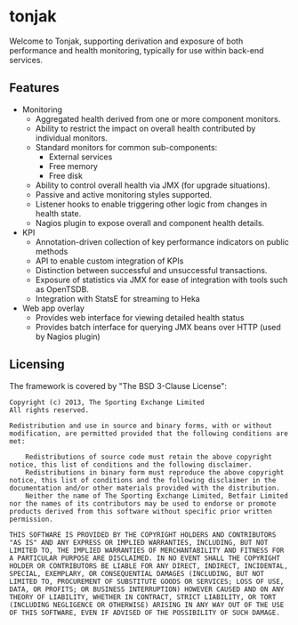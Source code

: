 tonjak
======

Welcome to Tonjak, supporting derivation and exposure of both performance and health monitoring, typically for use within back-end services.

Features
--------

* Monitoring
	* Aggregated health derived from one or more component monitors.
	* Ability to restrict the impact on overall health contributed by individual monitors.
	* Standard monitors for common sub-components:
		* External services
		* Free memory
		* Free disk
	* Ability to control overall health via JMX (for upgrade situations).
	* Passive and active monitoring styles supported.
	* Listener hooks to enable triggering other logic from changes in health state.
	* Nagios plugin to expose overall and component health details.
* KPI
	* Annotation-driven collection of key performance indicators on public methods
	* API to enable custom integration of KPIs
	* Distinction between successful and unsuccessful transactions.
	* Exposure of statistics via JMX for ease of integration with tools such as OpenTSDB.
	* Integration with StatsE for streaming to Heka
* Web app overlay
	* Provides web interface for viewing detailed health status
	* Provides batch interface for querying JMX beans over HTTP (used by Nagios plugin)

Licensing
---------

The framework is covered by "The BSD 3-Clause License":

```
Copyright (c) 2013, The Sporting Exchange Limited
All rights reserved.
 
Redistribution and use in source and binary forms, with or without modification, are permitted provided that the following conditions are met:
 
    Redistributions of source code must retain the above copyright notice, this list of conditions and the following disclaimer.
    Redistributions in binary form must reproduce the above copyright notice, this list of conditions and the following disclaimer in the documentation and/or other materials provided with the distribution.
    Neither the name of The Sporting Exchange Limited, Betfair Limited nor the names of its contributors may be used to endorse or promote products derived from this software without specific prior written permission.
 
THIS SOFTWARE IS PROVIDED BY THE COPYRIGHT HOLDERS AND CONTRIBUTORS "AS IS" AND ANY EXPRESS OR IMPLIED WARRANTIES, INCLUDING, BUT NOT LIMITED TO, THE IMPLIED WARRANTIES OF MERCHANTABILITY AND FITNESS FOR A PARTICULAR PURPOSE ARE DISCLAIMED. IN NO EVENT SHALL THE COPYRIGHT HOLDER OR CONTRIBUTORS BE LIABLE FOR ANY DIRECT, INDIRECT, INCIDENTAL, SPECIAL, EXEMPLARY, OR CONSEQUENTIAL DAMAGES (INCLUDING, BUT NOT LIMITED TO, PROCUREMENT OF SUBSTITUTE GOODS OR SERVICES; LOSS OF USE, DATA, OR PROFITS; OR BUSINESS INTERRUPTION) HOWEVER CAUSED AND ON ANY THEORY OF LIABILITY, WHETHER IN CONTRACT, STRICT LIABILITY, OR TORT (INCLUDING NEGLIGENCE OR OTHERWISE) ARISING IN ANY WAY OUT OF THE USE OF THIS SOFTWARE, EVEN IF ADVISED OF THE POSSIBILITY OF SUCH DAMAGE.
```
